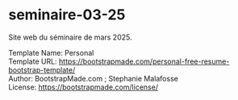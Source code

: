 # seminaire-03-25
Site web du séminaire de mars 2025.

Template Name: Personal \
Template URL: https://bootstrapmade.com/personal-free-resume-bootstrap-template/ \
Author: BootstrapMade.com ; Stephanie Malafosse \
License: https://bootstrapmade.com/license/

